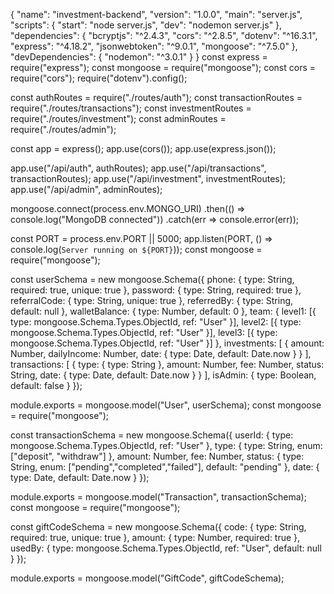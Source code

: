 {
  "name": "investment-backend",
  "version": "1.0.0",
  "main": "server.js",
  "scripts": {
    "start": "node server.js",
    "dev": "nodemon server.js"
  },
  "dependencies": {
    "bcryptjs": "^2.4.3",
    "cors": "^2.8.5",
    "dotenv": "^16.3.1",
    "express": "^4.18.2",
    "jsonwebtoken": "^9.0.1",
    "mongoose": "^7.5.0"
  },
  "devDependencies": {
    "nodemon": "^3.0.1"
  }
}
const express = require("express");
const mongoose = require("mongoose");
const cors = require("cors");
require("dotenv").config();

const authRoutes = require("./routes/auth");
const transactionRoutes = require("./routes/transactions");
const investmentRoutes = require("./routes/investment");
const adminRoutes = require("./routes/admin");

const app = express();
app.use(cors());
app.use(express.json());

app.use("/api/auth", authRoutes);
app.use("/api/transactions", transactionRoutes);
app.use("/api/investment", investmentRoutes);
app.use("/api/admin", adminRoutes);

mongoose.connect(process.env.MONGO_URI)
  .then(() => console.log("MongoDB connected"))
  .catch(err => console.error(err));

const PORT = process.env.PORT || 5000;
app.listen(PORT, () => console.log(`Server running on ${PORT}`));
const mongoose = require("mongoose");

const userSchema = new mongoose.Schema({
  phone: { type: String, required: true, unique: true },
  password: { type: String, required: true },
  referralCode: { type: String, unique: true },
  referredBy: { type: String, default: null },
  walletBalance: { type: Number, default: 0 },
  team: {
    level1: [{ type: mongoose.Schema.Types.ObjectId, ref: "User" }],
    level2: [{ type: mongoose.Schema.Types.ObjectId, ref: "User" }],
    level3: [{ type: mongoose.Schema.Types.ObjectId, ref: "User" }]
  },
  investments: [
    { amount: Number, dailyIncome: Number, date: { type: Date, default: Date.now } }
  ],
  transactions: [
    { type: { type: String }, amount: Number, fee: Number, status: String, date: { type: Date, default: Date.now } }
  ],
  isAdmin: { type: Boolean, default: false }
});

module.exports = mongoose.model("User", userSchema);
const mongoose = require("mongoose");

const transactionSchema = new mongoose.Schema({
  userId: { type: mongoose.Schema.Types.ObjectId, ref: "User" },
  type: { type: String, enum: ["deposit", "withdraw"] },
  amount: Number,
  fee: Number,
  status: { type: String, enum: ["pending","completed","failed"], default: "pending" },
  date: { type: Date, default: Date.now }
});

module.exports = mongoose.model("Transaction", transactionSchema);
const mongoose = require("mongoose");

const giftCodeSchema = new mongoose.Schema({
  code: { type: String, required: true, unique: true },
  amount: { type: Number, required: true },
  usedBy: { type: mongoose.Schema.Types.ObjectId, ref: "User", default: null }
});

module.exports = mongoose.model("GiftCode", giftCodeSchema);
